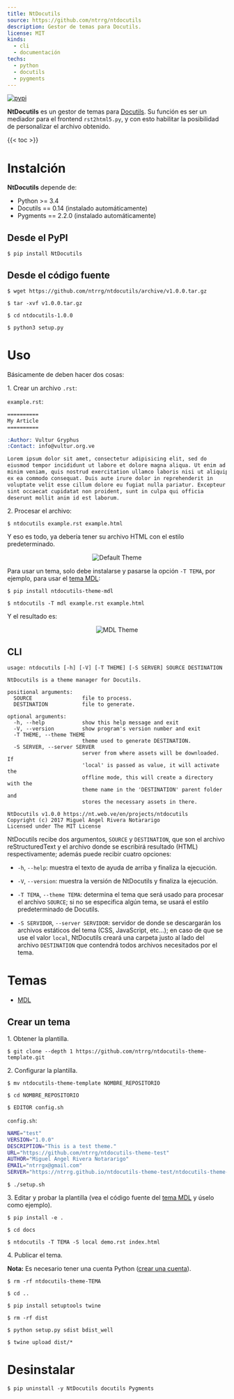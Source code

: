```yaml
---
title: NtDocutils
source: https://github.com/ntrrg/ntdocutils
description: Gestor de temas para Docutils.
license: MIT
kinds:
  - cli
  - documentación
techs:
  - python
  - docutils
  - pygments
---
```


[![pypi](https://img.shields.io/pypi/v/NtDocutils.svg)](https://pypi.python.org/pypi/NtDocutils)

**NtDocutils** es un gestor de temas para [Docutils](http://docutils.sourceforge.net/).
Su función es ser un mediador para el frontend `rst2html5.py`, y con esto
habilitar la posibilidad de personalizar el archivo obtenido.

{{< toc >}}

# Instalción

**NtDocutils** depende de:

* Python >= 3.4 
* Docutils == 0.14 (instalado automáticamente)
* Pygments == 2.2.0 (instalado automáticamente)

## Desde el PyPI

```shell-session
$ pip install NtDocutils
```

## Desde el código fuente

```shell-session
$ wget https://github.com/ntrrg/ntdocutils/archive/v1.0.0.tar.gz
```

```shell-session
$ tar -xvf v1.0.0.tar.gz
```

```shell-session
$ cd ntdocutils-1.0.0
```

```shell-session
$ python3 setup.py
```

# Uso

Básicamente de deben hacer dos cosas:

1\. Crear un archivo `.rst`:

`example.rst`:

```rest
==========
My Article
==========

:Author: Vultur Gryphus
:Contact: info@vultur.org.ve

Lorem ipsum dolor sit amet, consectetur adipisicing elit, sed do
eiusmod tempor incididunt ut labore et dolore magna aliqua. Ut enim ad
minim veniam, quis nostrud exercitation ullamco laboris nisi ut aliquip
ex ea commodo consequat. Duis aute irure dolor in reprehenderit in
voluptate velit esse cillum dolore eu fugiat nulla pariatur. Excepteur
sint occaecat cupidatat non proident, sunt in culpa qui officia
deserunt mollit anim id est laborum.
```

2\. Procesar el archivo:

```shell-session
$ ntdocutils example.rst example.html
```

Y eso es todo, ya debería tener su archivo HTML con el estilo predeterminado.

<p align="center">
  <img alt="Default Theme" src="/uploads/ntdocutils/example.png"/>
</p>

Para usar un tema, solo debe instalarse y pasarse la opción `-T TEMA`, por
ejemplo, para usar el [tema MDL](https://ntrrg.github.io/ntdocutils-theme-mdl):

```shell-session
$ pip install ntdocutils-theme-mdl
```

```shell-session
$ ntdocutils -T mdl example.rst example.html
```

Y el resultado es:

<p align="center">
  <img alt="MDL Theme" src="/uploads/ntdocutils/mdl-example.png"/>
</p>

## CLI

```shell-session
usage: ntdocutils [-h] [-V] [-T THEME] [-S SERVER] SOURCE DESTINATION

NtDocutils is a theme manager for Docutils.

positional arguments:
  SOURCE                file to process.
  DESTINATION           file to generate.

optional arguments:
  -h, --help            show this help message and exit
  -V, --version         show program's version number and exit
  -T THEME, --theme THEME
                        theme used to generate DESTINATION.
  -S SERVER, --server SERVER
                        server from where assets will be downloaded. If
                        'local' is passed as value, it will activate the
                        offline mode, this will create a directory with the
                        theme name in the 'DESTINATION' parent folder and
                        stores the necessary assets in there.

NtDocutils v1.0.0 https://nt.web.ve/en/projects/ntdocutils
Copyright (c) 2017 Miguel Angel Rivera Notararigo
Licensed under The MIT License
```

NtDocutils recibe dos argumentos, `SOURCE` y `DESTINATION`, que son el archivo
reStructuredText y el archivo donde se escribirá resultado (HTML)
respectivamente; además puede recibir cuatro opciones:

* `-h`, `--help`: muestra el texto de ayuda de arriba y finaliza la ejecución.

* `-V`, `--version`: muestra la versión de NtDocutils y finaliza la ejecución.

* `-T TEMA`, `--theme TEMA`: determina el tema que será usado para procesar el
  archivo `SOURCE`; si no se especifica algún tema, se usará el estilo
  predeterminado de Docutils.

* `-S SERVIDOR`, `--server SERVIDOR`: servidor de donde se descargarán los
  archivos estáticos del tema (CSS, JavaScript, etc...); en caso de que se use
  el valor `local`, NtDocutils creará una carpeta justo al lado del archivo
  `DESTINATION` que contendrá todos archivos necesitados por el tema.

# Temas

* [MDL](https://ntrrg.github.io/ntdocutils-theme-mdl)

## Crear un tema

1\. Obtener la plantilla.

```shell-session
$ git clone --depth 1 https://github.com/ntrrg/ntdocutils-theme-template.git
```

2\. Configurar la plantilla.

```shell-session
$ mv ntdocutils-theme-template NOMBRE_REPOSITORIO
```

```shell-session
$ cd NOMBRE_REPOSITORIO
```

```shell-session
$ EDITOR config.sh
```

`config.sh`:

```sh
NAME="test"
VERSION="1.0.0"
DESCRIPTION="This is a test theme."
URL="https://github.com/ntrrg/ntdocutils-theme-test"
AUTHOR="Miguel Angel Rivera Notararigo"
EMAIL="ntrrgx@gmail.com"
SERVER="https://ntrrg.github.io/ntdocutils-theme-test/ntdocutils-theme-test"
```

```shell-session
$ ./setup.sh
```

3\. Editar y probar la plantilla (vea el código fuente del [tema MDL](https://github.com/ntrrg/ntdocutils-theme-mdl/)
y úselo como ejemplo).

```shell-session
$ pip install -e .
```

```shell-session
$ cd docs
```

```shell-session
$ ntdocutils -T TEMA -S local demo.rst index.html
```

4\. Publicar el tema.

**Nota:** Es necesario tener una cuenta Python ([crear una cuenta](https://pypi.org/account/register/)).

```shell-session
$ rm -rf ntdocutils-theme-TEMA
```

```shell-session
$ cd ..
```

```shell-session
$ pip install setuptools twine
```

```shell-session
$ rm -rf dist
```

```shell-session
$ python setup.py sdist bdist_well
```

```shell-session
$ twine upload dist/*
```

# Desinstalar

```shell-session
$ pip uninstall -y NtDocutils docutils Pygments
```

